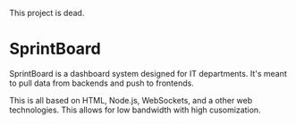 This project is dead.

SprintBoard
===========

SprintBoard is a dashboard system designed for IT departments. It's meant to 
pull data from backends and push to frontends.

This is all based on HTML, Node.js, WebSockets, and a other web technologies. 
This allows for low bandwidth with high cusomization.
